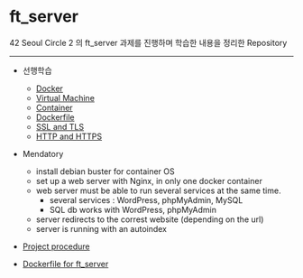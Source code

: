 # ft_server

42 Seoul Circle 2 의 ft_server 과제를 진행하며 학습한 내용을 정리한 Repository

---

- 선행학습
  - [Docker](https://github.com/HyeonsikBae/42Seoul/blob/master/ft_server/Docker.md)
  - [Virtual Machine](https://github.com/HyeonsikBae/42Seoul/blob/master/ft_server/Virtual%20Machine.md)
  - [Container](https://github.com/HyeonsikBae/42Seoul/blob/master/ft_server/Container.md)
  - [Dockerfile](https://github.com/HyeonsikBae/42Seoul/blob/master/ft_server/Dockerfile.md)
  - [SSL and TLS](https://github.com/HyeonsikBae/42Seoul/blob/master/ft_server/SSL%20and%20TLS.md)
  - [HTTP and HTTPS](https://github.com/HyeonsikBae/42Seoul/blob/master/ft_server/HTTP%20and%20HTTPS.md)
- Mendatory
  - install debian buster for container OS
  - set up a web server with Nginx, in only one docker container
  - web server must be able to run several services at the same time.
    - several services : WordPress, phpMyAdmin, MySQL
    - SQL db works with WordPress, phpMyAdmin
  - server redirects to the correst website (depending on the url)
  - server is running with an autoindex
- [Project procedure](https://github.com/HyeonsikBae/42Seoul/blob/master/ft_server/Project%20procedure.md)

- [Dockerfile for ft_server](https://github.com/HyeonsikBae/42Seoul/blob/master/ft_server/Dockerfile%20for%20ft_server.md)